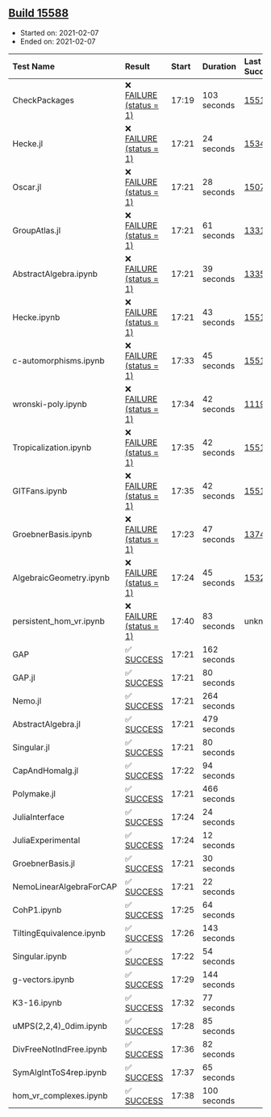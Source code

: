 ## [Build 15588](https://oscarci.mathematik.uni-kl.de/job/oscar/15588/)

* Started on: 2021-02-07
* Ended on: 2021-02-07

| Test Name    | Result | Start | Duration | Last Success | First Failure |
|:-------------|:-------|:------|:---------|:-------------|:--------------|
| CheckPackages | ❌ [FAILURE (status = 1)](https://oscarci.mathematik.uni-kl.de/job/oscar/15588/artifact/logs/build-15588/CheckPackages.log) | 17:19 | 103 seconds | [15514](https://oscarci.mathematik.uni-kl.de/job/oscar/15514/) | [15515](https://oscarci.mathematik.uni-kl.de/job/oscar/15515/) |
| Hecke.jl | ❌ [FAILURE (status = 1)](https://oscarci.mathematik.uni-kl.de/job/oscar/15588/artifact/logs/build-15588/Hecke.jl.log) | 17:21 | 24 seconds | [15344](https://oscarci.mathematik.uni-kl.de/job/oscar/15344/) | [15348](https://oscarci.mathematik.uni-kl.de/job/oscar/15348/) |
| Oscar.jl | ❌ [FAILURE (status = 1)](https://oscarci.mathematik.uni-kl.de/job/oscar/15588/artifact/logs/build-15588/Oscar.jl.log) | 17:21 | 28 seconds | [15079](https://oscarci.mathematik.uni-kl.de/job/oscar/15079/) | [15080](https://oscarci.mathematik.uni-kl.de/job/oscar/15080/) |
| GroupAtlas.jl | ❌ [FAILURE (status = 1)](https://oscarci.mathematik.uni-kl.de/job/oscar/15588/artifact/logs/build-15588/GroupAtlas.jl.log) | 17:21 | 61 seconds | [13311](https://oscarci.mathematik.uni-kl.de/job/oscar/13311/) | [13312](https://oscarci.mathematik.uni-kl.de/job/oscar/13312/) |
| AbstractAlgebra.ipynb | ❌ [FAILURE (status = 1)](https://oscarci.mathematik.uni-kl.de/job/oscar/15588/artifact/logs/build-15588/AbstractAlgebra.ipynb.log) | 17:21 | 39 seconds | [13355](https://oscarci.mathematik.uni-kl.de/job/oscar/13355/) | [13356](https://oscarci.mathematik.uni-kl.de/job/oscar/13356/) |
| Hecke.ipynb | ❌ [FAILURE (status = 1)](https://oscarci.mathematik.uni-kl.de/job/oscar/15588/artifact/logs/build-15588/Hecke.ipynb.log) | 17:21 | 43 seconds | [15514](https://oscarci.mathematik.uni-kl.de/job/oscar/15514/) | [15515](https://oscarci.mathematik.uni-kl.de/job/oscar/15515/) |
| c-automorphisms.ipynb | ❌ [FAILURE (status = 1)](https://oscarci.mathematik.uni-kl.de/job/oscar/15588/artifact/logs/build-15588/c-automorphisms.ipynb.log) | 17:33 | 45 seconds | [15514](https://oscarci.mathematik.uni-kl.de/job/oscar/15514/) | [15515](https://oscarci.mathematik.uni-kl.de/job/oscar/15515/) |
| wronski-poly.ipynb | ❌ [FAILURE (status = 1)](https://oscarci.mathematik.uni-kl.de/job/oscar/15588/artifact/logs/build-15588/wronski-poly.ipynb.log) | 17:34 | 42 seconds | [11192](https://oscarci.mathematik.uni-kl.de/job/oscar/11192/) | [11193](https://oscarci.mathematik.uni-kl.de/job/oscar/11193/) |
| Tropicalization.ipynb | ❌ [FAILURE (status = 1)](https://oscarci.mathematik.uni-kl.de/job/oscar/15588/artifact/logs/build-15588/Tropicalization.ipynb.log) | 17:35 | 42 seconds | [15514](https://oscarci.mathematik.uni-kl.de/job/oscar/15514/) | [15515](https://oscarci.mathematik.uni-kl.de/job/oscar/15515/) |
| GITFans.ipynb | ❌ [FAILURE (status = 1)](https://oscarci.mathematik.uni-kl.de/job/oscar/15588/artifact/logs/build-15588/GITFans.ipynb.log) | 17:35 | 42 seconds | [15514](https://oscarci.mathematik.uni-kl.de/job/oscar/15514/) | [15515](https://oscarci.mathematik.uni-kl.de/job/oscar/15515/) |
| GroebnerBasis.ipynb | ❌ [FAILURE (status = 1)](https://oscarci.mathematik.uni-kl.de/job/oscar/15588/artifact/logs/build-15588/GroebnerBasis.ipynb.log) | 17:23 | 47 seconds | [13748](https://oscarci.mathematik.uni-kl.de/job/oscar/13748/) | [13749](https://oscarci.mathematik.uni-kl.de/job/oscar/13749/) |
| AlgebraicGeometry.ipynb | ❌ [FAILURE (status = 1)](https://oscarci.mathematik.uni-kl.de/job/oscar/15588/artifact/logs/build-15588/AlgebraicGeometry.ipynb.log) | 17:24 | 45 seconds | [15322](https://oscarci.mathematik.uni-kl.de/job/oscar/15322/) | [15323](https://oscarci.mathematik.uni-kl.de/job/oscar/15323/) |
| persistent_hom_vr.ipynb | ❌ [FAILURE (status = 1)](https://oscarci.mathematik.uni-kl.de/job/oscar/15588/artifact/logs/build-15588/persistent_hom_vr.ipynb.log) | 17:40 | 83 seconds | unknown | unknown |
| GAP | ✅ [SUCCESS](https://oscarci.mathematik.uni-kl.de/job/oscar/15588/artifact/logs/build-15588/GAP.log) | 17:21 | 162 seconds |  |  |
| GAP.jl | ✅ [SUCCESS](https://oscarci.mathematik.uni-kl.de/job/oscar/15588/artifact/logs/build-15588/GAP.jl.log) | 17:21 | 80 seconds |  |  |
| Nemo.jl | ✅ [SUCCESS](https://oscarci.mathematik.uni-kl.de/job/oscar/15588/artifact/logs/build-15588/Nemo.jl.log) | 17:21 | 264 seconds |  |  |
| AbstractAlgebra.jl | ✅ [SUCCESS](https://oscarci.mathematik.uni-kl.de/job/oscar/15588/artifact/logs/build-15588/AbstractAlgebra.jl.log) | 17:21 | 479 seconds |  |  |
| Singular.jl | ✅ [SUCCESS](https://oscarci.mathematik.uni-kl.de/job/oscar/15588/artifact/logs/build-15588/Singular.jl.log) | 17:21 | 80 seconds |  |  |
| CapAndHomalg.jl | ✅ [SUCCESS](https://oscarci.mathematik.uni-kl.de/job/oscar/15588/artifact/logs/build-15588/CapAndHomalg.jl.log) | 17:22 | 94 seconds |  |  |
| Polymake.jl | ✅ [SUCCESS](https://oscarci.mathematik.uni-kl.de/job/oscar/15588/artifact/logs/build-15588/Polymake.jl.log) | 17:21 | 466 seconds |  |  |
| JuliaInterface | ✅ [SUCCESS](https://oscarci.mathematik.uni-kl.de/job/oscar/15588/artifact/logs/build-15588/JuliaInterface.log) | 17:24 | 24 seconds |  |  |
| JuliaExperimental | ✅ [SUCCESS](https://oscarci.mathematik.uni-kl.de/job/oscar/15588/artifact/logs/build-15588/JuliaExperimental.log) | 17:24 | 12 seconds |  |  |
| GroebnerBasis.jl | ✅ [SUCCESS](https://oscarci.mathematik.uni-kl.de/job/oscar/15588/artifact/logs/build-15588/GroebnerBasis.jl.log) | 17:21 | 30 seconds |  |  |
| NemoLinearAlgebraForCAP | ✅ [SUCCESS](https://oscarci.mathematik.uni-kl.de/job/oscar/15588/artifact/logs/build-15588/NemoLinearAlgebraForCAP.log) | 17:21 | 22 seconds |  |  |
| CohP1.ipynb | ✅ [SUCCESS](https://oscarci.mathematik.uni-kl.de/job/oscar/15588/artifact/logs/build-15588/CohP1.ipynb.log) | 17:25 | 64 seconds |  |  |
| TiltingEquivalence.ipynb | ✅ [SUCCESS](https://oscarci.mathematik.uni-kl.de/job/oscar/15588/artifact/logs/build-15588/TiltingEquivalence.ipynb.log) | 17:26 | 143 seconds |  |  |
| Singular.ipynb | ✅ [SUCCESS](https://oscarci.mathematik.uni-kl.de/job/oscar/15588/artifact/logs/build-15588/Singular.ipynb.log) | 17:22 | 54 seconds |  |  |
| g-vectors.ipynb | ✅ [SUCCESS](https://oscarci.mathematik.uni-kl.de/job/oscar/15588/artifact/logs/build-15588/g-vectors.ipynb.log) | 17:29 | 144 seconds |  |  |
| K3-16.ipynb | ✅ [SUCCESS](https://oscarci.mathematik.uni-kl.de/job/oscar/15588/artifact/logs/build-15588/K3-16.ipynb.log) | 17:32 | 77 seconds |  |  |
| uMPS(2,2,4)_0dim.ipynb | ✅ [SUCCESS](https://oscarci.mathematik.uni-kl.de/job/oscar/15588/artifact/logs/build-15588/uMPS-2-2-4-_0dim.ipynb.log) | 17:28 | 85 seconds |  |  |
| DivFreeNotIndFree.ipynb | ✅ [SUCCESS](https://oscarci.mathematik.uni-kl.de/job/oscar/15588/artifact/logs/build-15588/DivFreeNotIndFree.ipynb.log) | 17:36 | 82 seconds |  |  |
| SymAlgIntToS4rep.ipynb | ✅ [SUCCESS](https://oscarci.mathematik.uni-kl.de/job/oscar/15588/artifact/logs/build-15588/SymAlgIntToS4rep.ipynb.log) | 17:37 | 65 seconds |  |  |
| hom_vr_complexes.ipynb | ✅ [SUCCESS](https://oscarci.mathematik.uni-kl.de/job/oscar/15588/artifact/logs/build-15588/hom_vr_complexes.ipynb.log) | 17:38 | 100 seconds |  |  |
